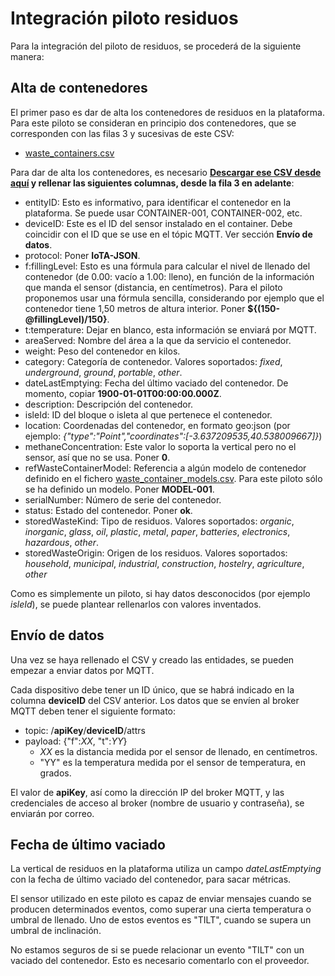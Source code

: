 # Integración piloto residuos

Para la integración del piloto de residuos, se procederá de la siguiente manera:

## Alta de contenedores

El primer paso es dar de alta los contenedores de residuos en la plataforma. Para este piloto se consideran en principio dos contenedores, que se corresponden con las filas 3 y sucesivas de este CSV:

- [waste_containers.csv](config/csv/waste_containers.csv)

Para dar de alta los contenedores, es necesario **[Descargar ese CSV desde aquí](https://raw.githubusercontent.com/warpcomdev/residuos/master/config/csv/waste_containers.csv) y rellenar las siguientes columnas, desde la fila 3 en adelante**:

- entityID: Esto es informativo, para identificar el contenedor en la plataforma. Se puede usar CONTAINER-001, CONTAINER-002, etc.
- deviceID: Este es el ID del sensor instalado en el container. Debe coincidir con el ID que se use en el tópic MQTT. Ver sección **Envío de datos**.
- protocol: Poner **IoTA-JSON**.
- f:fillingLevel: Esto es una fórmula para calcular el nivel de llenado del contenedor (de 0.00: vacío a 1.00: lleno), en función de la información que manda el sensor (distancia, en centímetros). Para el piloto proponemos usar una fórmula sencilla, considerando por ejemplo que el contenedor tiene 1,50 metros de altura interior. Poner **${(150-@fillingLevel)/150}**.
- t:temperature: Dejar en blanco, esta información se enviará por MQTT.
- areaServed: Nombre del área a la que da servicio el contenedor.
- weight: Peso del contenedor en kilos.
- category: Categoría de contenedor. Valores soportados: *fixed*, *underground*, *ground*, *portable*, *other*.
- dateLastEmptying: Fecha del último vaciado del contenedor. De momento, copiar **1900-01-01T00:00:00.000Z**.
- description: Descripción del contenedor.
- isleId: ID del bloque o isleta al que pertenece el contenedor.
- location: Coordenadas del contenedor, en formato geo:json (por ejemplo: *{"type":"Point","coordinates":[-3.637209535,40.538009667]}*)
- methaneConcentration: Este valor lo soporta la vertical pero no el sensor, así que no se usa. Poner **0**.
- refWasteContainerModel: Referencia a algún modelo de contenedor definido en el fichero [waste_container_models.csv](config/csv/waste_container_models.csv). Para este piloto sólo se ha definido un modelo. Poner **MODEL-001**.
- serialNumber: Número de serie del contenedor.
- status: Estado del contenedor. Poner **ok**.
- storedWasteKind: Tipo de residuos. Valores soportados: *organic*, *inorganic*, *glass*, *oil*, *plastic*, *metal*, *paper*, *batteries*, *electronics*, *hazardous*, *other*.
- storedWasteOrigin: Origen de los residuos. Valores soportados: *household*, *municipal*, *industrial*, *construction*, *hostelry*, *agriculture*, *other*

Como es simplemente un piloto, si hay datos desconocidos (por ejemplo *isleId*), se puede plantear rellenarlos con valores inventados.

## Envío de datos

Una vez se haya rellenado el CSV y creado las entidades, se pueden empezar a enviar datos por MQTT.

Cada dispositivo debe tener un ID único, que se habrá indicado en la columna **deviceID** del CSV anterior. Los datos que se envíen al broker MQTT deben tener el siguiente formato:

- topic: /**apiKey**/**deviceID**/attrs
- payload: {"f":*XX*, "t":*YY*}
  - *XX* es la distancia medida por el sensor de llenado, en centímetros.
  - "YY" es la temperatura medida por el sensor de temperatura, en grados.

El valor de **apiKey**, así como la dirección IP del broker MQTT, y las credenciales de acceso al broker (nombre de usuario y contraseña), se enviarán por correo.

## Fecha de último vaciado

La vertical de residuos en la plataforma utiliza un campo *dateLastEmptying* con la fecha de último vaciado del contenedor, para sacar métricas.

El sensor utilizado en este piloto es capaz de enviar mensajes cuando se producen determinados eventos, como superar una cierta temperatura o umbral de llenado. Uno de estos eventos es "TILT", cuando se supera un umbral de inclinación.

No estamos seguros de si se puede relacionar un evento "TILT" con un vaciado del contenedor. Esto es necesario comentarlo con el proveedor.
